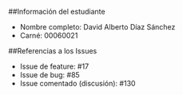 ##Información del estudiante

- Nombre completo: David Alberto Díaz Sánchez
- Carné: 00060021

##Referencias a los Issues

- Issue de feature: #17
- Issue de bug: #85
- Issue comentado (discusión): #130
